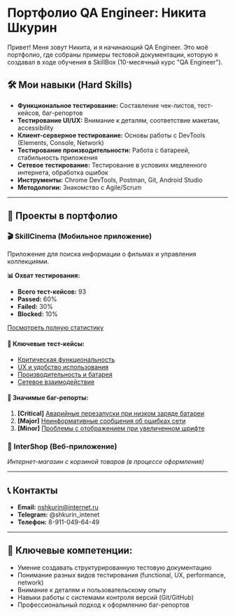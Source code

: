 # Портфолио QA Engineer: Никита Шкурин

Привет! Меня зовут Никита, и я начинающий QA Engineer. Это моё портфолио, где собраны примеры тестовой документации, которую я создавал в ходе обучения в SkillBox (10-месячный курс "QA Engineer").

## 🛠 Мои навыки (Hard Skills)
- **Функциональное тестирование:** Составление чек-листов, тест-кейсов, баг-репортов
- **Тестирование UI/UX:** Внимание к деталям, соответствие макетам, accessibility
- **Клиент-серверное тестирование:** Основы работы с DevTools (Elements, Console, Network)
- **Тестирование производительности:** Работа с батареей, стабильность приложения
- **Сетевое тестирование:** Тестирование в условиях медленного интернета, обработка ошибок
- **Инструменты:** Chrome DevTools, Postman, Git, Android Studio
- **Методологии:** Знакомство с Agile/Scrum

---

## 📁 Проекты в портфолио

### 🎬 SkillCinema (Мобильное приложение)
Приложение для поиска информации о фильмах и управления коллекциями.

**📊 Охват тестирования:**
- **Всего тест-кейсов:** 93
- **Passed:** 60%
- **Failed:** 30% 
- **Blocked:** 10%

[Посмотреть полную статистику](./Test-Documentation/Test-Cases/SkillCinema/Full_Test_Coverage.md)

#### 🎯 Ключевые тест-кейсы:
- [Критическая функциональность](./Test-Documentation/Test-Cases/SkillCinema/Critical_Functional_Tests.md)
- [UX и удобство использования](./Test-Documentation/Test-Cases/SkillCinema/UX_Usability_Tests.md)
- [Производительность и батарея](./Test-Documentation/Test-Cases/SkillCinema/Performance_Tests.md)
- [Сетевое взаимодействие](./Test-Documentation/Test-Cases/SkillCinema/Network_Tests.md)

#### 🐛 Значимые баг-репорты:
1. **[Critical]** [Аварийные перезапуски при низком заряде батареи](./Test-Documentation/Bug-Reports/SkillCinema/Bug_001_Critical_Battery_Issues.md)
2. **[Major]** [Неинформативные сообщения об ошибках сети](./Test-Documentation/Bug-Reports/SkillCinema/Bug_002_Uninformative_Error_Message.md)  
3. **[Minor]** [Проблемы с отображением при увеличенном шрифте](./Test-Documentation/Bug-Reports/SkillCinema/Bug_003_Accessibility_Font_Size.md)

### 🛒 InterShop (Веб-приложение)
*Интернет-магазин с корзиной товаров (в процессе оформления)*

---

## 📞 Контакты
*   **Email:** nshkurin@internet.ru
*   **Telegram:** @shkurin_intenet
*   **Телефон:** 8-911-049-64-49

---

## 🎯 Ключевые компетенции:
- Умение создавать структурированную тестовую документацию
- Понимание разных видов тестирования (functional, UX, performance, network)
- Внимание к деталям и пользовательскому опыту
- Навыки работы с системами контроля версий (Git/GitHub)
- Профессиональный подход к оформлению баг-репортов
